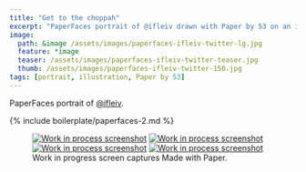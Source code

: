 ```yaml
---
title: "Get to the choppah"
excerpt: "PaperFaces portrait of @ifleiv drawn with Paper by 53 on an iPad."
image: 
  path: &image /assets/images/paperfaces-ifleiv-twitter-lg.jpg 
  feature: *image
  teaser: /assets/images/paperfaces-ifleiv-twitter-teaser.jpg
  thumb: /assets/images/paperfaces-ifleiv-twitter-150.jpg
tags: [portrait, illustration, Paper by 53]
---
```


PaperFaces portrait of [@ifleiv](http://twitter.com/ifleiv).

{% include boilerplate/paperfaces-2.md %}

<figure class="third">
  <a href="{{ site.url }}/assets/images/paperfaces-ifleiv-process-1-lg.jpg"><img src="{{ site.url }}/assets/images/paperfaces-ifleiv-process-1-600.jpg" alt="Work in process screenshot"></a>
  <a href="{{ site.url }}/assets/images/paperfaces-ifleiv-process-2-lg.jpg"><img src="{{ site.url }}/assets/images/paperfaces-ifleiv-process-2-600.jpg" alt="Work in process screenshot"></a>
  <a href="{{ site.url }}/assets/images/paperfaces-ifleiv-process-3-lg.jpg"><img src="{{ site.url }}/assets/images/paperfaces-ifleiv-process-3-600.jpg" alt="Work in process screenshot"></a>
  <a href="{{ site.url }}/assets/images/paperfaces-ifleiv-process-4-lg.jpg"><img src="{{ site.url }}/assets/images/paperfaces-ifleiv-process-4-600.jpg" alt="Work in process screenshot"></a>
  <figcaption>Work in progress screen captures Made with Paper.</figcaption>
</figure>